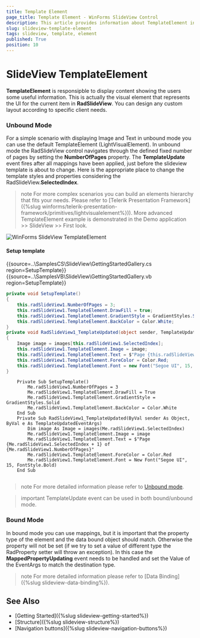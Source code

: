 ```yaml
---
title: Template Element
page_title: Template Element - WinForms SlideView Control
description: This article provides information about TemplateElement in RadSlideView.
slug: slideview-template-element
tags: slideview, template, element
published: True
position: 10
---
```


# SlideView TemplateElement

**TemplateElement** is responsipble to display content showing the users some useful information. This is actually the visual element that represents the UI for the current item in **RadSlideView**. You can design any custom layout according to specific client needs.

### Unbound Mode

For a simple scenario with displaying Image and Text in unbound mode you can use the default TemplateElement (LightVisualElement). In unbound mode the RadSlideView control navigates through the defined fixed number of pages by setting the **NumberOfPages** property. The **TemplateUpdate** event fires after all mappings have been applied, just before the slideview template is about to change. Here is the appropriate place to change the template styles and properties considering the RadSlideView.**SelectedIndex**.

>note For more complex scenarios you can build an elements hierarchy that fits your needs. Please refer to [Telerik Presentation Framework]({%slug winforms/telerik-presentation-framework/primitives/lightvisualelement%})). 
More advanced TemplateElement example is demonstrated in the Demo application >> SlideView >> First look. 

![WinForms SlideView TemplateElement](images/slideview-template-element.png)

#### Setup template
{{source=..\SamplesCS\SlideView\GettingStartedGallery.cs region=SetupTemplate}} 
{{source=..\SamplesVB\SlideView\GettingStartedGallery.vb region=SetupTemplate}}

````C#
private void SetupTemplate()
{ 
    this.radSlideView1.NumberOfPages = 3;
    this.radSlideView1.TemplateElement.DrawFill = true;
    this.radSlideView1.TemplateElement.GradientStyle = GradientStyles.Solid;
    this.radSlideView1.TemplateElement.BackColor = Color.White;
}
private void RadSlideView1_TemplateUpdated(object sender, TemplateUpdatedEventArgs e)
{
    Image image = images[this.radSlideView1.SelectedIndex];
    this.radSlideView1.TemplateElement.Image = image;
    this.radSlideView1.TemplateElement.Text = $"Page {this.radSlideView1.SelectedIndex + 1} of {this.radSlideView1.NumberOfPages}";
    this.radSlideView1.TemplateElement.ForeColor = Color.Red;
    this.radSlideView1.TemplateElement.Font = new Font("Segoe UI", 15, FontStyle.Bold);
}

````
````VB.NET 
    Private Sub SetupTemplate()
        Me.radSlideView1.NumberOfPages = 3
        Me.radSlideView1.TemplateElement.DrawFill = True
        Me.radSlideView1.TemplateElement.GradientStyle = GradientStyles.Solid
        Me.radSlideView1.TemplateElement.BackColor = Color.White
    End Sub
    Private Sub RadSlideView1_TemplateUpdated(ByVal sender As Object, ByVal e As TemplateUpdatedEventArgs)
        Dim image As Image = images(Me.radSlideView1.SelectedIndex)
        Me.radSlideView1.TemplateElement.Image = image
        Me.radSlideView1.TemplateElement.Text = $"Page {Me.radSlideView1.SelectedIndex + 1} of {Me.radSlideView1.NumberOfPages}"
        Me.radSlideView1.TemplateElement.ForeColor = Color.Red
        Me.radSlideView1.TemplateElement.Font = New Font("Segoe UI", 15, FontStyle.Bold)
    End Sub
    
```` 

>note For more detailed information please refer to [Unbound mode](#unbound-mode).

>important TemplateUpdate event can be used in both bound/unbound mode.

### Bound Mode

In bound mode you can use mappings, but it is important that the property type of the element and the data bound object should match. Otherwise the property will not be set (if we try to set a value of different type the RadProperty setter will throw an exception). In this case the **MappedPropertyUpdating** event needs to be handled and set the Value of the EventArgs to match the destination type.

>note For more detailed information please refer to [Data Binding]({%slug slideview-data-binding%}).

## See Also

* [Getting Started]({%slug slideview-getting-started%})
* [Structure]({%slug slideview-structure%})
* [Navigation buttons]({%slug slideview-navigation-buttons%})
